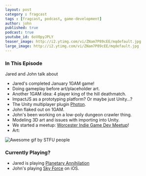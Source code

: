 ```yaml
---
layout: post
category : fragcast
tags : [fragcast, podcast, game-development]
author: john
published: true
podcast: true
youtube_id: 6oV0pyJPLY
teaser_image: http://i2.ytimg.com/vi/ZNam7P89cEE/mqdefault.jpg
large_image: http://i2.ytimg.com/vi/ZNam7P89cEE/mqdefault.jpg
---
```


### In This Episode

Jared and John talk about

- Jared's completed January 1GAM game!
- Doing gameplay before art/placeholder art.
- Another 1GAM idea: 4 player king of the hill deathmatch.
- ImpactJS as a prototyping platform?  Or maybe just Unity...?
- The Unity multiplayer plugin [Photon](https://www.exitgames.com/en/PUN).
- John flaked out on 1GAM.
- John's been working on a low-poly dungeon crawler thing.
- Modeling 3D art and issues with importing into Unity.
- We started a meetup: [Worcester Indie Game Dev Meetup](http://www.meetup.com/Worcester-Indie-Game-Dev-Meetup/)!
- Art:

![Awesome gif by STFU people](http://www.capybaragames.com/images/stf_steam.gif)

### Currently Playing?

- Jared is playing [Planetary Annihilation](http://www.uberent.com/pa/)
- John's playing [Sky Force](https://itunes.apple.com/us/app/sky-force-2014/id717233547?mt=8) on iOS.
